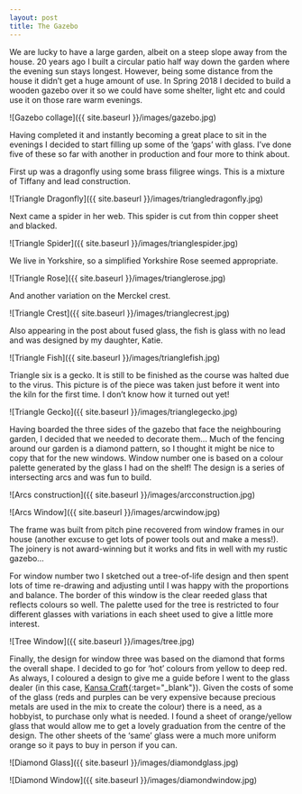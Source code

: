 ```yaml
---
layout: post
title: The Gazebo
---
```


We are lucky to have a large garden, albeit on a steep slope away from the house.  20 years ago I built a circular patio half way down the garden where the evening sun stays longest. However, being some distance from the house it didn’t get a huge amount of use. In Spring 2018 I decided to build a wooden gazebo over it so we could have some shelter, light etc and could use it on those rare warm evenings.

![Gazebo collage]({{ site.baseurl }}/images/gazebo.jpg)

Having completed it and instantly becoming a great place to sit in the evenings I decided to start filling up some of the ‘gaps’ with glass. I’ve done five of these so far with another in production and four more to think about.

First up was a dragonfly using some brass filigree wings. This is a mixture of Tiffany and lead construction.

![Triangle Dragonfly]({{ site.baseurl }}/images/triangledragonfly.jpg)

Next came a spider in her web. This spider is cut from thin copper sheet and blacked.

![Triangle Spider]({{ site.baseurl }}/images/trianglespider.jpg)

We live in Yorkshire, so a simplified Yorkshire Rose seemed appropriate.

![Triangle Rose]({{ site.baseurl }}/images/trianglerose.jpg)

And another variation on the Merckel crest.

![Triangle Crest]({{ site.baseurl }}/images/trianglecrest.jpg)


Also appearing in the post about fused glass, the fish is glass with no lead and was designed by my daughter, Katie.

![Triangle Fish]({{ site.baseurl }}/images/trianglefish.jpg)

Triangle six is a gecko. It is still to be finished as the course was halted due to the virus. This picture is of the piece was taken just before it went into the kiln for the first time. I don’t know how it turned out yet!

![Triangle Gecko]({{ site.baseurl }}/images/trianglegecko.jpg)

Having boarded the three sides of the gazebo that face the neighbouring garden, I decided that we needed to decorate them… Much of the fencing around our garden is a diamond pattern, so I thought it might be nice to copy that for the new windows. 
Window number one is based on a colour palette generated by the glass I had on the shelf! The design is a series of intersecting arcs and was fun to build.

![Arcs construction]({{ site.baseurl }}/images/arcconstruction.jpg)

![Arcs Window]({{ site.baseurl }}/images/arcwindow.jpg)

The frame was built from pitch pine recovered from window frames in our house (another excuse to get lots of power tools out and make a mess!). The joinery is not award-winning but it works and fits in well with my rustic gazebo…

For window number two I sketched out a tree-of-life design and then spent lots of time re-drawing and adjusting until I was happy with the proportions and balance. The border of this window is the clear reeded glass that reflects colours so well. The palette used for the tree is restricted to four different glasses with variations in each sheet used to give a little more interest.

![Tree Window]({{ site.baseurl }}/images/tree.jpg)

Finally, the design for window three was based on the diamond that forms the overall shape. I decided to go for ‘hot’ colours from yellow to deep red. As always, I coloured a design to give me a guide before I went to the glass dealer (in this case, [Kansa Craft]( https://www.kansacraft.co.uk/stainedglass18/upload/){:target="_blank"}). Given the costs of some of the glass (reds and purples can be very expensive because precious metals are used in the mix to create the colour) there is a need, as a hobbyist, to purchase only what is needed. I found a sheet of orange/yellow glass that would allow me to get a lovely graduation from the centre of the design. The other sheets of the ‘same’ glass were a much more uniform orange so it pays to buy in person if you can.

![Diamond Glass]({{ site.baseurl }}/images/diamondglass.jpg)

![Diamond Window]({{ site.baseurl }}/images/diamondwindow.jpg)
